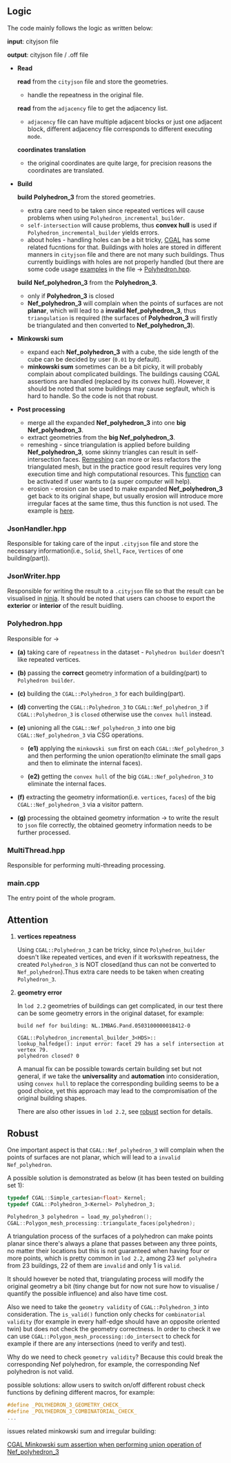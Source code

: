## Logic
The code mainly follows the logic as written below:

**input**: cityjson file

**output**: cityjson file / .off file


* **Read**

	**read** from the `cityjson` file and store the geometries.
	- handle the repeatness in the original file.

	**read** from the `adjacency` file to get the adjacency list.
	- `adjacency` file can have multiple adjacent blocks or just one adjacent block, different adjacency file corresponds to different executing `mode`.

	**coordinates translation**
	- the original coordinates are quite large, for precision reasons the coordinates are translated.


* **Build**
	
	**build** **Polyhedron_3** from the stored geometries. 

	- extra care need to be taken since repeated vertices will cause problems when using `Polyhedron_incremental_builder`.
    - `self-intersection` will cause problems, thus **convex hull** is used if `Polyhedron_incremental_builder` yields errors.
    - about holes - handling holes can be a bit tricky, [CGAL](https://www.cgal.org/) has some related fucntions for that. Buildings with holes are stored in different manners in `cityjson` file and there are not many such buildings. Thus currently buidlings with holes are not properly handled (but there are some code usage [examples](https://github.com/zfengyan/geoCFD/blob/v1/src/Polyhedron.hpp#L189) in the file -> [Polyhedron.hpp](https://github.com/zfengyan/geoCFD/blob/v1/src/Polyhedron.hpp).
  
	**build** **Nef_polyhedron_3** from the **Polyhedron_3**.

	- only if **Polyhedron_3** is closed
    - **Nef_polyhedron_3** will complain when the points of surfaces are not **planar**, which will lead to a **invalid Nef_polyhedron_3**, thus `triangulation` is required (the surfaces of **Polyhedron_3** will firstly be triangulated and then converted to **Nef_polyhedron_3**).


* **Minkowski sum**

	- expand each **Nef_polyhedron_3** with a cube, the side length of the cube can be decided by user (`0.01` by default).
    - **minkowski sum** sometimes can be a bit picky, it will probably complain about complicated buildings. The buildings causing CGAL assertions are handled (replaced by its convex hull). However, it should be noted that some buildings may cause segfault, which is hard to handle. So the code is not that robust.


* **Post processing**

	- merge all the expanded **Nef_polyhedron_3** into one **big Nef_polyhedron_3**.
	- extract geometries from the **big Nef_polyhedron_3**.
    - remeshing - since triangulation is applied before building **Nef_polyhedron_3**, some skinny triangles can result in self-intersection faces. [Remeshing](https://doc.cgal.org/latest/Polygon_mesh_processing/index.html) can more or less refactors the triangulated mesh, but in the practice good result requires very long execution time and high computational resources. This [function](https://github.com/zfengyan/geoCFD/blob/v1/src/Polyhedron.hpp#L745) can be activated if user wants to (a super computer will help).
    - erosion - erosion can be used to make expanded **Nef_polyhedron_3** get back to its original shape, but usually erosion will introduce more irregular faces at the same time, thus this function is not used. The example is [here](https://github.com/zfengyan/geoCFD/blob/v1/src/Polyhedron.hpp#L728).

### JsonHandler.hpp
Responsible for taking care of the input `.cityjson` file and store the necessary information(i.e., `Solid`, `Shell`, `Face`, `Vertices` of one building(part)).

### JsonWriter.hpp
Responsible for writing the result to a `.cityjson` file so that the result can be visualised in [ninja](https://ninja.cityjson.org/). It should be noted that users can choose to export the **exterior** or **interior** of the result buidling.

### Polyhedron.hpp
Responsible for ->

- **(a)** taking care of `repeatness` in the dataset - `Polyhedron builder` doesn't like repeated vertices.
    
- **(b)** passing the **correct** geometry information of a building(part) to `Polyhedron builder`.
    
- **(c)** building the `CGAL::Polyhedron_3` for each building(part).
    
- **(d)** converting the `CGAL::Polyhedron_3` to `CGAL::Nef_polyhedron_3` if `CGAL::Polyhedron_3` is `closed` otherwise use the `convex hull` instead.

- **(e)** unioning all the `CGAL::Nef_polyhedron_3` into one big `CGAL::Nef_polyhedron_3` via CSG operations.

  - **(e1)** applying the `minkowski sum` first on each `CGAL::Nef_polyhedron_3` and then performing the union operation(to eliminate the small gaps and then to eliminate the internal faces).
        
  - **(e2)** getting the `convex hull` of the big `CGAL::Nef_polyhedron_3` to eliminate the internal faces.
    
- **(f)** extracting the geometry information(i.e. `vertices`, `faces`) of the big `CGAL::Nef_polyhedron_3` via a visitor pattern.
    
- **(g)** processing the obtained geometry information -> to write the result to `json` file correctly, the obtained geometry information needs to be further processed.

### MultiThread.hpp
Responsible for performing multi-threading processing.

### main.cpp

The entry point of the whole program.

## Attention
1. **vertices repeatness**

	Using `CGAL::Polyhedron_3` can be tricky, since `Polyhedron_builder` doesn't like repeated vertices, and even if it workswith repeatness, the created `Polyhedron_3` is NOT closed(and thus can not be converted to `Nef_polyhedron`).Thus extra care needs to be taken when creating `Polyhedron_3`.

2. **geometry error**

	In `lod 2.2` geometries of buildings can get complicated, in our test there can be some geometry errors in the original dataset, for example:
	```console
	build nef for building: NL.IMBAG.Pand.0503100000018412-0

	CGAL::Polyhedron_incremental_builder_3<HDS>::
	lookup_halfedge(): input error: facet 29 has a self intersection at vertex 79.
	polyhedron closed? 0
	```
	A manual fix can be possible towards certain building set but not general, if we take the **universality** and **automation** into consideration, using `convex hull` to replace the corresponding building seems to be a good choice, yet this approach may lead to the compromisation of the original building shapes.
	
	There are also other issues in `lod 2.2`, see [robust](https://github.com/SEUZFY/geoCFD/tree/master#robust) section for details.
	
## Robust

One important aspect is that `CGAL::Nef_polyhedron_3` will complain when the points of surfaces are not planar, which will lead to a `invalid` `Nef_polyhedron`.

A possible solution is demonstrated as below (it has been tested on building set 1):
```cpp
typedef CGAL::Simple_cartesian<float> Kernel;
typedef CGAL::Polyhedron_3<Kernel> Polyhedron_3;

Polyhedron_3 polyhedron = load_my_polyhedron();
CGAL::Polygon_mesh_processing::triangulate_faces(polyhedron);
```
A triangulation process of the surfaces of a polyhedron can make points planar since there's always a plane that passes between any three points, no matter their locations but this is not guaranteed when having four or more points, which is pretty common in `lod 2.2`, among 23 `Nef polyhedra` from 23 buildings, 22 of them are
`invalid` and only 1 is `valid`.

It should however be noted that, triangulating process will modify the original geometry a bit (tiny change but for now not sure how to visualise / quantify the possible influence) and also have time cost.

Also we need to take the `geometry validity` of `CGAL::Polyhedron_3` into consideration. The `is_valid()` function only checks for `combinatorial validity` (for example in every half-edge should have an opposite oriented twin) but does not check the geometry correctness. In order to check it we can use `CGAL::Polygon_mesh_processing::do_intersect` to check for example if there are any intersections (need to verify and test).

Why do we need to check `geometry validity`? Because this could break the corresponding Nef polyhedron, for example, the corresponding Nef polyhedron is not valid.

possible solutions: allow users to switch on/off different robust check functions by defining different macros, for example:
```cpp
#define _POLYHEDRON_3_GEOMETRY_CHECK_
#define _POLYHEDRON_3_COMBINATORIAL_CHECK_
...
```

issues related minkowski sum and irregular building:

[CGAL Minkowski sum assertion when performing union operation of Nef_polyhedron_3](https://github.com/CGAL/cgal/issues/6973)
